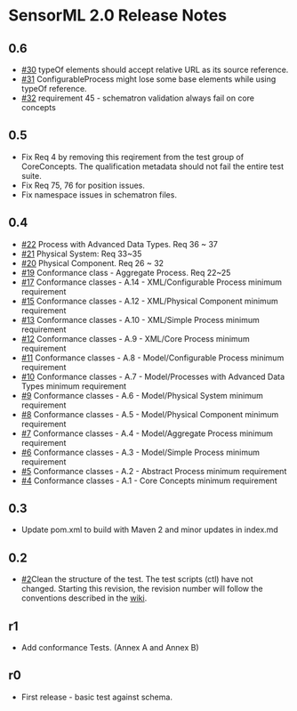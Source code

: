 # SensorML 2.0 Release Notes

## 0.6 
- [#30](https://github.com/opengeospatial/ets-sensorml20/issues/30) typeOf elements should accept relative URL as its source reference. 
- [#31](https://github.com/opengeospatial/ets-sensorml20/issues/31) ConfigurableProcess might lose some base elements while using typeOf reference.   
- [#32](https://github.com/opengeospatial/ets-sensorml20/issues/32) requirement 45 - schematron validation always fail on core concepts 

## 0.5
- Fix Req 4 by removing this reqirement from the test group of CoreConcepts. The qualification metadata should not fail the entire test suite. 
- Fix Req 75, 76 for position issues.
- Fix namespace issues in schematron files.

## 0.4
- [#22](https://github.com/opengeospatial/ets-sensorml20/issues/22) Process with Advanced Data Types. Req 36 ~ 37
- [#21](https://github.com/opengeospatial/ets-sensorml20/issues/21) Physical System: Req 33~35
- [#20](https://github.com/opengeospatial/ets-sensorml20/issues/20) Physical Component. Req 26 ~ 32
- [#19](https://github.com/opengeospatial/ets-sensorml20/issues/19) Conformance class - Aggregate Process. Req 22~25
- [#17](https://github.com/opengeospatial/ets-sensorml20/issues/17) Conformance classes - A.14 - XML/Configurable Process minimum requirement
- [#15](https://github.com/opengeospatial/ets-sensorml20/issues/15) Conformance classes - A.12 - XML/Physical Component minimum requirement
- [#13](https://github.com/opengeospatial/ets-sensorml20/issues/13) Conformance classes - A.10 - XML/Simple Process minimum requirement
- [#12](https://github.com/opengeospatial/ets-sensorml20/issues/12) Conformance classes - A.9 - XML/Core Process minimum requirement
- [#11](https://github.com/opengeospatial/ets-sensorml20/issues/11) Conformance classes - A.8 - Model/Configurable Process minimum requirement
- [#10](https://github.com/opengeospatial/ets-sensorml20/issues/10) Conformance classes - A.7 - Model/Processes with Advanced Data Types minimum requirement
- [#9](https://github.com/opengeospatial/ets-sensorml20/issues/9) Conformance classes - A.6 - Model/Physical System minimum requirement
- [#8](https://github.com/opengeospatial/ets-sensorml20/issues/8) Conformance classes - A.5 - Model/Physical Component minimum requirement
- [#7](https://github.com/opengeospatial/ets-sensorml20/issues/7) Conformance classes - A.4 - Model/Aggregate Process minimum requirement
- [#6](https://github.com/opengeospatial/ets-sensorml20/issues/6) Conformance classes - A.3 - Model/Simple Process minimum requirement
- [#5](https://github.com/opengeospatial/ets-sensorml20/issues/5) Conformance classes - A.2 - Abstract Process minimum requirement
- [#4](https://github.com/opengeospatial/ets-sensorml20/issues/4) Conformance classes - A.1 - Core Concepts minimum requirement

## 0.3

- Update pom.xml to build with Maven 2 and minor updates in index.md

## 0.2

- [#2](https://github.com/opengeospatial/ets-sensorml20/issues/2)Clean the structure of the test. The test scripts (ctl) have not changed. Starting this revision, the revision number will follow the conventions described in the [wiki](https://github.com/opengeospatial/cite/wiki/OGC-Compliance-Testing-Tools).

## r1

  * Add conformance Tests. (Annex A and Annex B)

## r0

  * First release - basic test against schema.
